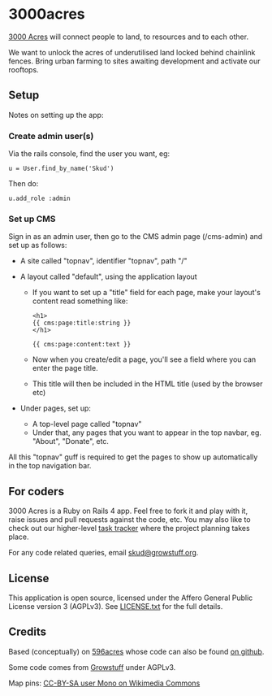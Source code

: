 3000acres
=========

[3000 Acres](http://www.3000acres.org) will connect people to land, to
resources and to each other.

We want to unlock the acres of underutilised land locked behind
chainlink fences. Bring urban farming to sites awaiting development and
activate our rooftops.

## Setup

Notes on setting up the app:

### Create admin user(s)

Via the rails console, find the user you want, eg:

    u = User.find_by_name('Skud')

Then do:

    u.add_role :admin

### Set up CMS

Sign in as an admin user, then go to the CMS admin page (/cms-admin) and
set up as follows:

* A site called "topnav", identifier "topnav", path "/"
* A layout called "default", using the application layout
    * If you want to set up a "title" field for each page, make your
      layout's content read something like:

          <h1>
          {{ cms:page:title:string }}
          </h1>

          {{ cms:page:content:text }}

    * Now when you create/edit a page, you'll see a field where you can
      enter the page title.
    * This title will then be included in the HTML title (used by the browser
      etc)

* Under pages, set up:
    * A top-level page called "topnav"
    * Under that, any pages that you want to appear in the top navbar,
      eg. "About", "Donate", etc.

All this "topnav" guff is required to get the pages to show up
automatically in the top navigation bar.

## For coders

3000 Acres is a Ruby on Rails 4 app.  Feel free to fork it and play with
it, raise issues and pull requests against the code, etc.  You may also
like to check out our higher-level [task
tracker](https://www.pivotaltracker.com/s/projects/938508) where the
project planning takes place.

For any code related queries, email
[skud@growstuff.org](mailto:skud@growstuff.org).

## License

This application is open source, licensed under the Affero General
Public License version 3 (AGPLv3).  See [LICENSE.txt](LICENSE.txt) for
the full details.

## Credits

Based (conceptually) on [596acres](http://596acres.org/) whose code can
also be found [on github](https://github.com/596acres/).

Some code comes from [Growstuff](http://growstuff.org/) under AGPLv3.

Map pins: [CC-BY-SA user Mono on Wikimedia
Commons](https://commons.wikimedia.org/wiki/File:Map_pin_icon.svg)


